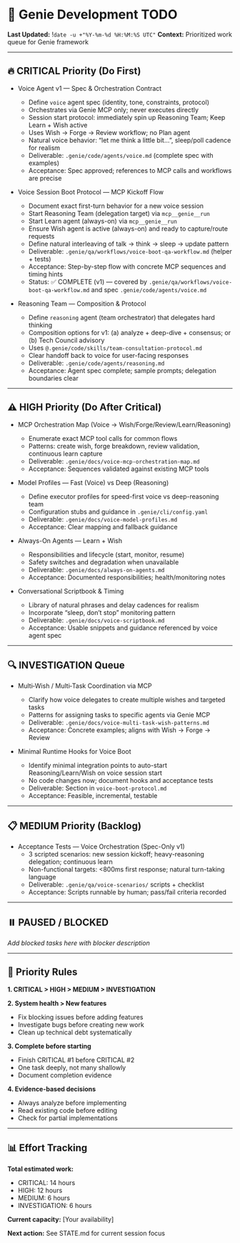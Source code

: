 <!--
Triad Validation Metadata
last_updated: 2025-10-17T01:04:00Z
active_tasks: 0
completed_tasks: 0
validation_commands:
  has_priority_sections: grep -q "## 🔥 CRITICAL Priority" .genie/TODO.md && grep -q "## ⚠️ HIGH Priority" .genie/TODO.md
  completed_marked: test $(grep -c "✅ COMPLETE" .genie/TODO.md) -ge 0
  has_effort_tracking: grep -q "## 📊 Effort Tracking" .genie/TODO.md
-->

# 🎯 Genie Development TODO
**Last Updated:** !`date -u +"%Y-%m-%d %H:%M:%S UTC"`
**Context:** Prioritized work queue for Genie framework

---

## 🔥 CRITICAL Priority (Do First)

- Voice Agent v1 — Spec & Orchestration Contract
  - Define `voice` agent spec (identity, tone, constraints, protocol)
  - Orchestrates via Genie MCP only; never executes directly
  - Session start protocol: immediately spin up Reasoning Team; Keep Learn + Wish active
  - Uses Wish → Forge → Review workflow; no Plan agent
  - Natural voice behavior: “let me think a little bit…”, sleep/poll cadence for realism
  - Deliverable: `.genie/code/agents/voice.md` (complete spec with examples)
  - Acceptance: Spec approved; references to MCP calls and workflows are precise

- Voice Session Boot Protocol — MCP Kickoff Flow
  - Document exact first-turn behavior for a new voice session
  - Start Reasoning Team (delegation target) via `mcp__genie__run`
  - Start Learn agent (always-on) via `mcp__genie__run`
  - Ensure Wish agent is active (always-on) and ready to capture/route requests
  - Define natural interleaving of talk → think → sleep → update pattern
  - Deliverable: `.genie/qa/workflows/voice-boot-qa-workflow.md` (helper + tests)
  - Acceptance: Step-by-step flow with concrete MCP sequences and timing hints
  - Status: ✅ COMPLETE (v1) — covered by `.genie/qa/workflows/voice-boot-qa-workflow.md` and spec `.genie/code/agents/voice.md`

- Reasoning Team — Composition & Protocol
  - Define `reasoning` agent (team orchestrator) that delegates hard thinking
  - Composition options for v1: (a) analyze + deep-dive + consensus; or (b) Tech Council advisory
  - Uses `@.genie/code/skills/team-consultation-protocol.md`
  - Clear handoff back to voice for user-facing responses
  - Deliverable: `.genie/code/agents/reasoning.md`
  - Acceptance: Agent spec complete; sample prompts; delegation boundaries clear

---

## ⚠️ HIGH Priority (Do After Critical)

- MCP Orchestration Map (Voice → Wish/Forge/Review/Learn/Reasoning)
  - Enumerate exact MCP tool calls for common flows
  - Patterns: create wish, forge breakdown, review validation, continuous learn capture
  - Deliverable: `.genie/docs/voice-mcp-orchestration-map.md`
  - Acceptance: Sequences validated against existing MCP tools

- Model Profiles — Fast (Voice) vs Deep (Reasoning)
  - Define executor profiles for speed-first voice vs deep-reasoning team
  - Configuration stubs and guidance in `.genie/cli/config.yaml`
  - Deliverable: `.genie/docs/voice-model-profiles.md`
  - Acceptance: Clear mapping and fallback guidance

- Always-On Agents — Learn + Wish
  - Responsibilities and lifecycle (start, monitor, resume)
  - Safety switches and degradation when unavailable
  - Deliverable: `.genie/docs/always-on-agents.md`
  - Acceptance: Documented responsibilities; health/monitoring notes

- Conversational Scriptbook & Timing
  - Library of natural phrases and delay cadences for realism
  - Incorporate “sleep, don’t stop” monitoring pattern
  - Deliverable: `.genie/docs/voice-scriptbook.md`
  - Acceptance: Usable snippets and guidance referenced by voice agent spec

---

## 🔍 INVESTIGATION Queue

- Multi‑Wish / Multi‑Task Coordination via MCP
  - Clarify how voice delegates to create multiple wishes and targeted tasks
  - Patterns for assigning tasks to specific agents via Genie MCP
  - Deliverable: `.genie/docs/voice-multi-task-wish-patterns.md`
  - Acceptance: Concrete examples; aligns with Wish → Forge → Review

- Minimal Runtime Hooks for Voice Boot
  - Identify minimal integration points to auto-start Reasoning/Learn/Wish on voice session start
  - No code changes now; document hooks and acceptance tests
  - Deliverable: Section in `voice-boot-protocol.md`
  - Acceptance: Feasible, incremental, testable

---

## 📋 MEDIUM Priority (Backlog)

- Acceptance Tests — Voice Orchestration (Spec-Only v1)
  - 3 scripted scenarios: new session kickoff; heavy-reasoning delegation; continuous learn
  - Non-functional targets: <800ms first response; natural turn-taking language
  - Deliverable: `.genie/qa/voice-scenarios/` scripts + checklist
  - Acceptance: Scripts runnable by human; pass/fail criteria recorded

---

## ⏸️ PAUSED / BLOCKED

*Add blocked tasks here with blocker description*

---

## 🔄 Priority Rules

**1. CRITICAL > HIGH > MEDIUM > INVESTIGATION**

**2. System health > New features**
- Fix blocking issues before adding features
- Investigate bugs before creating new work
- Clean up technical debt systematically

**3. Complete before starting**
- Finish CRITICAL #1 before CRITICAL #2
- One task deeply, not many shallowly
- Document completion evidence

**4. Evidence-based decisions**
- Always analyze before implementing
- Read existing code before editing
- Check for partial implementations

---

## 📊 Effort Tracking

**Total estimated work:**
- CRITICAL: 14 hours
- HIGH: 12 hours
- MEDIUM: 6 hours
- INVESTIGATION: 6 hours

**Current capacity:** [Your availability]

**Next action:** See STATE.md for current session focus
